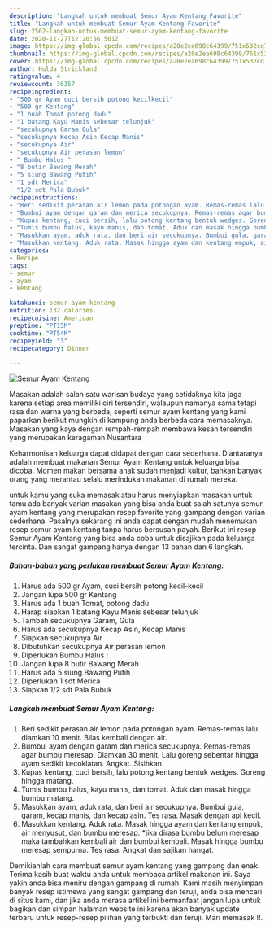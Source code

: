 ```yaml
---
description: "Langkah untuk membuat Semur Ayam Kentang Favorite"
title: "Langkah untuk membuat Semur Ayam Kentang Favorite"
slug: 2562-langkah-untuk-membuat-semur-ayam-kentang-favorite
date: 2020-11-27T12:20:56.501Z
image: https://img-global.cpcdn.com/recipes/a20e2ea698c64399/751x532cq70/semur-ayam-kentang-foto-resep-utama.jpg
thumbnail: https://img-global.cpcdn.com/recipes/a20e2ea698c64399/751x532cq70/semur-ayam-kentang-foto-resep-utama.jpg
cover: https://img-global.cpcdn.com/recipes/a20e2ea698c64399/751x532cq70/semur-ayam-kentang-foto-resep-utama.jpg
author: Hulda Strickland
ratingvalue: 4
reviewcount: 36357
recipeingredient:
- "500 gr Ayam cuci bersih potong kecilkecil"
- "500 gr Kentang"
- "1 buah Tomat potong dadu"
- "1 batang Kayu Manis sebesar telunjuk"
- "secukupnya Garam Gula"
- "secukupnya Kecap Asin Kecap Manis"
- "secukupnya Air"
- "secukupnya Air perasan lemon"
- " Bumbu Halus "
- "8 butir Bawang Merah"
- "5 siung Bawang Putih"
- "1 sdt Merica"
- "1/2 sdt Pala Bubuk"
recipeinstructions:
- "Beri sedikit perasan air lemon pada potongan ayam. Remas-remas lalu diamkan 10 menit. Bilas kembali dengan air."
- "Bumbui ayam dengan garam dan merica secukupnya. Remas-remas agar bumbu meresap. Diamkan 30 menit. Lalu goreng sebentar hingga ayam sedikit kecoklatan. Angkat. Sisihkan."
- "Kupas kentang, cuci bersih, lalu potong kentang bentuk wedges. Goreng hingga matang."
- "Tumis bumbu halus, kayu manis, dan tomat. Aduk dan masak hingga bumbu matang."
- "Masukkan ayam, aduk rata, dan beri air secukupnya. Bumbui gula, garam, kecap manis, dan kecap asin. Tes rasa. Masak dengan api kecil."
- "Masukkan kentang. Aduk rata. Masak hingga ayam dan kentang empuk, air menyusut, dan bumbu meresap. *jika dirasa bumbu belum meresap maka tambahkan kembali air dan bumbui kembali. Masak hingga bumbu meresap sempurna. Tes rasa. Angkat dan sajikan hangat."
categories:
- Recipe
tags:
- semur
- ayam
- kentang

katakunci: semur ayam kentang 
nutrition: 132 calories
recipecuisine: American
preptime: "PT15M"
cooktime: "PT54M"
recipeyield: "3"
recipecategory: Dinner

---
```



![Semur Ayam Kentang](https://img-global.cpcdn.com/recipes/a20e2ea698c64399/751x532cq70/semur-ayam-kentang-foto-resep-utama.jpg)

Masakan adalah salah satu warisan budaya yang setidaknya kita jaga karena setiap area memiliki ciri tersendiri, walaupun namanya sama tetapi rasa dan warna yang berbeda, seperti semur ayam kentang yang kami paparkan berikut mungkin di kampung anda berbeda cara memasaknya. Masakan yang kaya dengan rempah-rempah membawa kesan tersendiri yang merupakan keragaman Nusantara

Keharmonisan keluarga dapat didapat dengan cara sederhana. Diantaranya adalah membuat makanan Semur Ayam Kentang untuk keluarga bisa dicoba. Momen makan bersama anak sudah menjadi kultur, bahkan banyak orang yang merantau selalu merindukan makanan di rumah mereka.



untuk kamu yang suka memasak atau harus menyiapkan masakan untuk tamu ada banyak varian masakan yang bisa anda buat salah satunya semur ayam kentang yang merupakan resep favorite yang gampang dengan varian sederhana. Pasalnya sekarang ini anda dapat dengan mudah menemukan resep semur ayam kentang tanpa harus bersusah payah.
Berikut ini resep Semur Ayam Kentang yang bisa anda coba untuk disajikan pada keluarga tercinta. Dan sangat gampang hanya dengan 13 bahan dan 6 langkah.


<!--inarticleads1-->

##### Bahan-bahan yang perlukan membuat Semur Ayam Kentang:

1. Harus ada 500 gr Ayam, cuci bersih potong kecil-kecil
1. Jangan lupa 500 gr Kentang
1. Harus ada 1 buah Tomat, potong dadu
1. Harap siapkan 1 batang Kayu Manis sebesar telunjuk
1. Tambah secukupnya Garam, Gula
1. Harus ada secukupnya Kecap Asin, Kecap Manis
1. Siapkan secukupnya Air
1. Dibutuhkan secukupnya Air perasan lemon
1. Diperlukan  Bumbu Halus :
1. Jangan lupa 8 butir Bawang Merah
1. Harus ada 5 siung Bawang Putih
1. Diperlukan 1 sdt Merica
1. Siapkan 1/2 sdt Pala Bubuk




<!--inarticleads2-->

##### Langkah membuat  Semur Ayam Kentang:

1. Beri sedikit perasan air lemon pada potongan ayam. Remas-remas lalu diamkan 10 menit. Bilas kembali dengan air.
1. Bumbui ayam dengan garam dan merica secukupnya. Remas-remas agar bumbu meresap. Diamkan 30 menit. Lalu goreng sebentar hingga ayam sedikit kecoklatan. Angkat. Sisihkan.
1. Kupas kentang, cuci bersih, lalu potong kentang bentuk wedges. Goreng hingga matang.
1. Tumis bumbu halus, kayu manis, dan tomat. Aduk dan masak hingga bumbu matang.
1. Masukkan ayam, aduk rata, dan beri air secukupnya. Bumbui gula, garam, kecap manis, dan kecap asin. Tes rasa. Masak dengan api kecil.
1. Masukkan kentang. Aduk rata. Masak hingga ayam dan kentang empuk, air menyusut, dan bumbu meresap. *jika dirasa bumbu belum meresap maka tambahkan kembali air dan bumbui kembali. Masak hingga bumbu meresap sempurna. Tes rasa. Angkat dan sajikan hangat.




Demikianlah cara membuat semur ayam kentang yang gampang dan enak. Terima kasih buat waktu anda untuk membaca artikel makanan ini. Saya yakin anda bisa meniru dengan gampang di rumah. Kami masih menyimpan banyak resep istimewa yang sangat gampang dan teruji, anda bisa mencari di situs kami, dan jika anda merasa artikel ini bermanfaat jangan lupa untuk bagikan dan simpan halaman website ini karena akan banyak update terbaru untuk resep-resep pilihan yang terbukti dan teruji. Mari memasak !!. 
